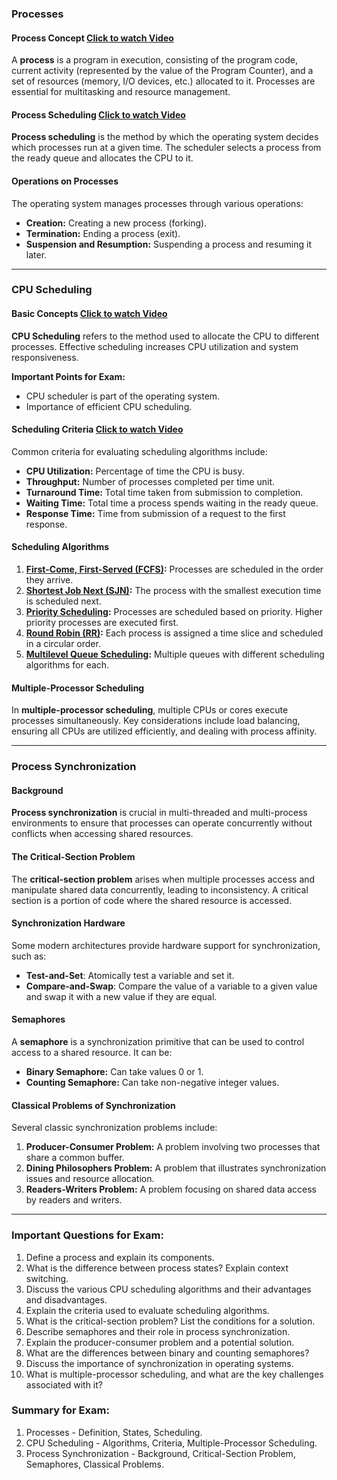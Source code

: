 ### Processes

#### Process Concept  [Click to watch Video](https://youtu.be/B0Uq9Mjz4gM?si=2q6QIv4VGOeCINhC&t=38)

A **process** is a program in execution, consisting of the program code, current activity (represented by the value of the Program Counter), and a set of resources (memory, I/O devices, etc.) allocated to it. Processes are essential for multitasking and resource management.

#### Process Scheduling  [Click to watch Video](https://youtu.be/2h3eWaPx8SA?si=BE-Oz0eKQPMkVWqF&t=36)

**Process scheduling** is the method by which the operating system decides which processes run at a given time. The scheduler selects a process from the ready queue and allocates the CPU to it.

#### Operations on Processes

The operating system manages processes through various operations:
- **Creation:** Creating a new process (forking).
- **Termination:** Ending a process (exit).
- **Suspension and Resumption:** Suspending a process and resuming it later.


---

### CPU Scheduling

#### Basic Concepts  [Click to watch Video](https://youtu.be/EWkQl0n0w5M?si=pRNwH4R4iLcvBfF3&t=170)

**CPU Scheduling** refers to the method used to allocate the CPU to different processes. Effective scheduling increases CPU utilization and system responsiveness.

**Important Points for Exam:**
- CPU scheduler is part of the operating system.
- Importance of efficient CPU scheduling.

#### Scheduling Criteria [Click to watch Video](https://youtu.be/bWHFY8-rL5I?si=Iu2mgO-VXbuvTvXd)

Common criteria for evaluating scheduling algorithms include:
- **CPU Utilization:** Percentage of time the CPU is busy.
- **Throughput:** Number of processes completed per time unit.
- **Turnaround Time:** Total time taken from submission to completion.
- **Waiting Time:** Total time a process spends waiting in the ready queue.
- **Response Time:** Time from submission of a request to the first response.


#### Scheduling Algorithms

1. **[First-Come, First-Served (FCFS)](https://youtu.be/7DoP1L9nAAs?si=9F5o5tk2dYV7Vqfh):** Processes are scheduled in the order they arrive.
2. **[Shortest Job Next (SJN)](https://youtu.be/t0g9b3SJECg?si=YUdQ8eZEpnYMpzrO):** The process with the smallest execution time is scheduled next.
3. **[Priority Scheduling](https://youtu.be/yKD3pcFvGmY?si=G5M8DkfkAhtin-lk):** Processes are scheduled based on priority. Higher priority processes are executed first.
4. **[Round Robin (RR)](https://youtu.be/YzBBJYfwdi8?si=cyeR5eVCtqV9sRIL):** Each process is assigned a time slice and scheduled in a circular order.
5. **[Multilevel Queue Scheduling](https://youtu.be/fvkSXMZaBNY?si=E8c87eq8uvUjRIrw):** Multiple queues with different scheduling algorithms for each.


#### Multiple-Processor Scheduling

In **multiple-processor scheduling**, multiple CPUs or cores execute processes simultaneously. Key considerations include load balancing, ensuring all CPUs are utilized efficiently, and dealing with process affinity.


---

### Process Synchronization

#### Background

**Process synchronization** is crucial in multi-threaded and multi-process environments to ensure that processes can operate concurrently without conflicts when accessing shared resources.


#### The Critical-Section Problem

The **critical-section problem** arises when multiple processes access and manipulate shared data concurrently, leading to inconsistency. A critical section is a portion of code where the shared resource is accessed.


#### Synchronization Hardware

Some modern architectures provide hardware support for synchronization, such as:
- **Test-and-Set**: Atomically test a variable and set it.
- **Compare-and-Swap**: Compare the value of a variable to a given value and swap it with a new value if they are equal.


#### Semaphores

A **semaphore** is a synchronization primitive that can be used to control access to a shared resource. It can be:
- **Binary Semaphore:** Can take values 0 or 1.
- **Counting Semaphore:** Can take non-negative integer values.


#### Classical Problems of Synchronization

Several classic synchronization problems include:
1. **Producer-Consumer Problem:** A problem involving two processes that share a common buffer.
2. **Dining Philosophers Problem:** A problem that illustrates synchronization issues and resource allocation.
3. **Readers-Writers Problem:** A problem focusing on shared data access by readers and writers.


---

### Important Questions for Exam:

1. Define a process and explain its components.
2. What is the difference between process states? Explain context switching.
3. Discuss the various CPU scheduling algorithms and their advantages and disadvantages.
4. Explain the criteria used to evaluate scheduling algorithms.
5. What is the critical-section problem? List the conditions for a solution.
6. Describe semaphores and their role in process synchronization.
7. Explain the producer-consumer problem and a potential solution.
8. What are the differences between binary and counting semaphores?
9. Discuss the importance of synchronization in operating systems.
10. What is multiple-processor scheduling, and what are the key challenges associated with it?

### Summary for Exam:

1. Processes - Definition, States, Scheduling.
2. CPU Scheduling - Algorithms, Criteria, Multiple-Processor Scheduling.
3. Process Synchronization - Background, Critical-Section Problem, Semaphores, Classical Problems.
